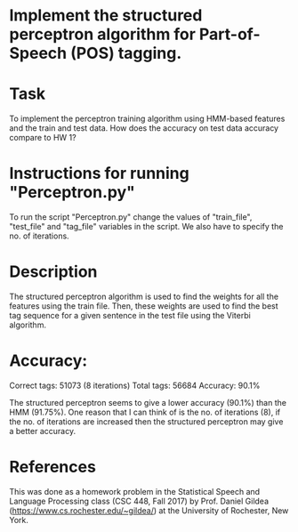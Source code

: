# Implement the structured perceptron algorithm for Part-of-Speech (POS) tagging.


Task
=============================================================================================================
To implement the perceptron training algorithm using HMM-based features and the train and test data.
How does the accuracy on test data accuracy compare to HW 1?


Instructions for running "Perceptron.py"
=============================================================================================================
To run the script "Perceptron.py" change the values of "train_file", "test_file" and "tag_file" variables in the script.
We also have to specify the no. of iterations.


Description
=============================================================================================================
The structured perceptron algorithm is used to find the weights for all the features using the train file.
Then, these weights are used to find the best tag sequence for a given sentence in the test file using the Viterbi algorithm.


Accuracy:
=============================================================================================================
Correct tags: 51073 (8 iterations)
Total tags: 56684
Accuracy: 90.1%

The structured perceptron seems to give a lower accuracy (90.1%) than the HMM (91.75%).
One reason that I can think of is the no. of iterations (8), if the no. of iterations are increased then the structured perceptron may give a better accuracy.


References
=============================================================================================================
This was done as a homework problem in the Statistical Speech and Language Processing class (CSC 448, Fall 2017) by Prof. Daniel Gildea (https://www.cs.rochester.edu/~gildea/) at the University of Rochester, New York.
